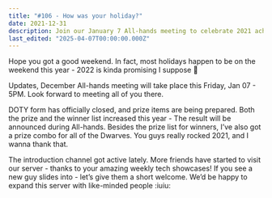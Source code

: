 ```yaml
---
title: "#106 - How was your holiday?"
date: 2021-12-31
description: Join our January 7 All-hands meeting to celebrate 2021 achievements, announce DOTY winners, and welcome new members to our growing tech community.
last_edited: "2025-04-07T00:00:00.000Z"
---
```


Hope you got a good weekend. In fact, most holidays happen to be on the weekend this year - 2022 is kinda promising I suppose 👀

Updates, December All-hands meeting will take place this Friday, Jan 07 - 5PM. Look forward to meeting all of you there.

DOTY form has officially closed, and prize items are being prepared. Both the prize and the winner list increased this year - The result will be announced during All-hands.
Besides the prize list for winners, I’ve also got a prize combo for all of the Dwarves. You guys really rocked 2021, and I wanna thank that.

The introduction channel got active lately. More friends have started to visit our server - thanks to your amazing weekly tech showcases! If you see a new guy slides into - let’s give them a short welcome. We’d be happy to expand this server with like-minded people :iuiu:
